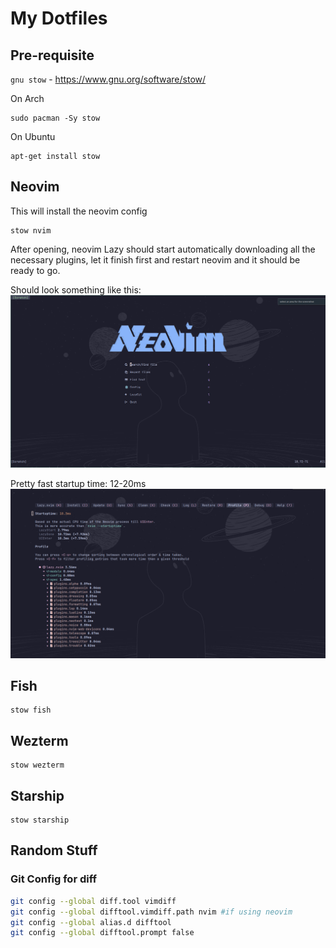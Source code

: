 # My Dotfiles

## Pre-requisite

`gnu stow` - <https://www.gnu.org/software/stow/>

On Arch

```
sudo pacman -Sy stow
```

On Ubuntu

```
apt-get install stow
```

## Neovim

This will install the neovim config

```
stow nvim
```

After opening, neovim Lazy should start automatically downloading all the necessary plugins, let it finish first and restart neovim and it should be ready to go.

Should look something like this:
![Neovim Welcome Screen](./neovim-welcome-screen.png)

Pretty fast startup time: 12-20ms
![Neovim Lazy Profiler](./neovim-lazy-profiler.png)

## Fish

```
stow fish
```

## Wezterm

```
stow wezterm
```

## Starship

```
stow starship
```

## Random Stuff

### Git Config for diff

```bash
git config --global diff.tool vimdiff
git config --global difftool.vimdiff.path nvim #if using neovim 
git config --global alias.d difftool
git config --global difftool.prompt false
```
